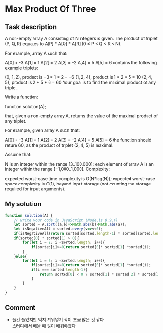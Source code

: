 # Max Product Of Three
## Task description
A non-empty array A consisting of N integers is given. The product of triplet (P, Q, R) equates to A[P] * A[Q] * A[R] (0 ≤ P < Q < R < N).

For example, array A such that:

  A[0] = -3
  A[1] = 1
  A[2] = 2
  A[3] = -2
  A[4] = 5
  A[5] = 6
contains the following example triplets:

(0, 1, 2), product is −3 * 1 * 2 = −6
(1, 2, 4), product is 1 * 2 * 5 = 10
(2, 4, 5), product is 2 * 5 * 6 = 60
Your goal is to find the maximal product of any triplet.

Write a function:

function solution(A);

that, given a non-empty array A, returns the value of the maximal product of any triplet.

For example, given array A such that:

  A[0] = -3
  A[1] = 1
  A[2] = 2
  A[3] = -2
  A[4] = 5
  A[5] = 6
the function should return 60, as the product of triplet (2, 4, 5) is maximal.

Assume that:

N is an integer within the range [3..100,000];
each element of array A is an integer within the range [−1,000..1,000].
Complexity:

expected worst-case time complexity is O(N*log(N));
expected worst-case space complexity is O(1), beyond input storage (not counting the storage required for input arguments).  
## My solution
```js
function solution(A) {
    // write your code in JavaScript (Node.js 8.9.4)
    let sorted = A.sort((a,b)=>Math.abs(b)-Math.abs(a));
    let isNegativeAll = sorted.every(v=>v<0);
    if(isNegativeAll)return sorted[sorted.length-1] * sorted[sorted.length-2] * sorted[sorted.length-3];
    if(sorted[0] * sorted[1] > 0){
        for(let i = 2; i <sorted.length; i++){
            if(sorted[i]>=0)return sorted[0]* sorted[1] *sorted[i];
        }
    }else{
        for(let i = 2; i <sorted.length; i++){
            if(sorted[i]<=0)return sorted[0]* sorted[1] *sorted[i];
            if(i === sorted.length-1){
                return sorted[0] < 0 ? sorted[1] * sorted[2] * sorted[3] : sorted[0] * sorted[2] * sorted[3];
            }
        }
    }
}
```

## Comment
- 풀긴 풀었지만 억지 끼워넣기 식이 조금 많은 것 같다  
스터디에서 배울 때 많이 배워야겠다